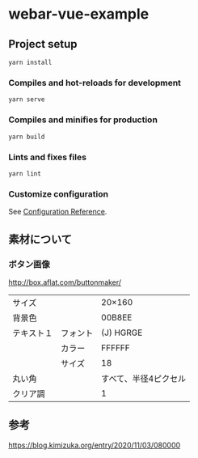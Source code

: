 # webar-vue-example

## Project setup
```
yarn install
```

### Compiles and hot-reloads for development
```
yarn serve
```

### Compiles and minifies for production
```
yarn build
```

### Lints and fixes files
```
yarn lint
```

### Customize configuration
See [Configuration Reference](https://cli.vuejs.org/config/).

## 素材について

### ボタン画像

http://box.aflat.com/buttonmaker/

|            |          |                       |
| ---------- | -------- | --------------------- |
| サイズ     |          | 20×160                |
| 背景色     |          | 00B8EE                |
| テキスト１ | フォント | (J) HGRGE             |
|            | カラー   | FFFFFF                |
|            | サイズ   | 18                    |
| 丸い角     |          | すべて、半径4ピクセル |
| クリア調   |          | 1                     |



## 参考

https://blog.kimizuka.org/entry/2020/11/03/080000

